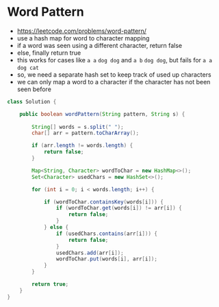 # Word Pattern

- https://leetcode.com/problems/word-pattern/
- use a hash map for word to character mapping
- if a word was seen using a different character, return false
- else, finally return true
- this works for cases like `a a` `dog dog` and `a b` `dog dog`, but fails for `a a` `dog cat`
- so, we need a separate hash set to keep track of used up characters
- we can only map a word to a character if the character has not been seen before

```java
class Solution {

    public boolean wordPattern(String pattern, String s) {
        
        String[] words = s.split(" ");
        char[] arr = pattern.toCharArray();

        if (arr.length != words.length) {
            return false;
        }

        Map<String, Character> wordToChar = new HashMap<>();
        Set<Character> usedChars = new HashSet<>();

        for (int i = 0; i < words.length; i++) {

            if (wordToChar.containsKey(words[i])) {
                if (wordToChar.get(words[i]) != arr[i]) {
                    return false;
                }
            } else {
                if (usedChars.contains(arr[i])) {
                    return false;
                }
                usedChars.add(arr[i]);
                wordToChar.put(words[i], arr[i]);
            }
        }

        return true;
    }
}
```
